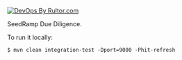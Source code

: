 [![DevOps By Rultor.com](http://www.rultor.com/b/yegor256/dd)](http://www.rultor.com/p/yegor256/dd)

SeedRamp Due Diligence.

To run it locally:

```
$ mvn clean integration-test -Dport=9000 -Phit-refresh
```

